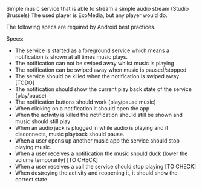 Simple music service that is able to stream a simple audio stream (Studio Brussels)
The used player is ExoMedia, but any player would do.

The following specs are required by Android best practices.

Specs:
- The service is started as a foreground service which means a notification is shown at all times music plays.
- The notification can not be swiped away whilst music is playing
- The notification can be swiped away when music is paused/stopped
- The service should be killed when the notification is swiped away [TODO]
- The notification should show the current play back state of the service (play/pause)
- The notification buttons should work (play/pause music)
- When clicking on a notification it should open the app
- When the activity is killed the notification should still be shown and music should still play
- When an audio jack is plugged in while audio is playing and it disconnects, music playback should pause.
- When a user opens up another music app the service should stop playing music.
- When a user receives a notification the music should duck (lower the volume temporarily) [TO CHECK]
- When a user receives a call the service should stop playing [TO CHECK]
- When destroying the activity and reopening it, it should show the correct state
